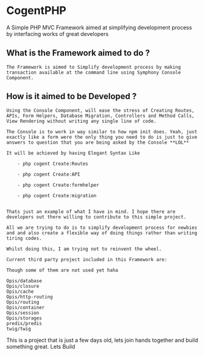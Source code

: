 # CogentPHP
A Simple PHP MVC Framework aimed at simplifying development process by interfacing works of great developers

## What is the Framework aimed to do ?

	The Framework is aimed to Simplify development process by making transaction available at the command line using Symphony Console Component.

## How is it aimed to be Developed ?

	Using the Console Component, will ease the stress of Creating Routes, APIs, Form Helpers, Database Migration, Controllers and Method Calls, View Rendering without writing any single line of code.

	The Console is to work in way similar to how npm init does. Yeah, just exactly like a form were the only thing you need to do is just to give answers to question that you are being asked by the Console **LOL** 

	It will be achieved by having Elegant Syntax Like 

		- php cogent Create:Routes 

		- php cogent Create:API

		- php cogent Create:formhelper

		- php cogent Create:migration


	Thats just an example of what I have in mind. I hope there are developers out there willing to contribute to this simple project.

	All we are trying to do is to simplify development process for newbies and and also create a flexible way of doing things rather than writing tiring codes.

	Whilst doing this, I am trying not to reinvent the wheel. 

	Current third party project included in this Framework are:

	Though some of them are not used yet haha

	Opis/database
	Opis/closure
	Opis/cache
	Opis/http-routing
	Opis/routing
	Opis/container
	Opis/session
	Opis/storages
	predis/predis
	twig/twig

This is a project that is just a few days old, lets join hands together and build something great. Lets Build
